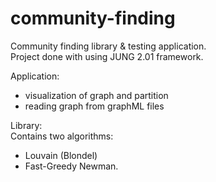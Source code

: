 community-finding
=================

Community finding library &amp; testing application.  
Project done with using JUNG 2.01 framework.

Application:
* visualization of graph and partition
* reading graph from graphML files

Library:  
Contains two algorithms:
* Louvain (Blondel)
* Fast-Greedy Newman.

